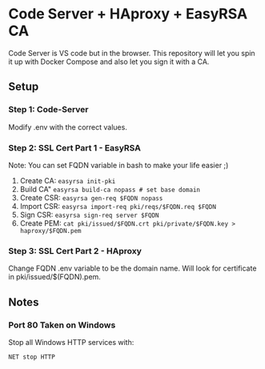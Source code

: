 # Code Server + HAproxy + EasyRSA CA

Code Server is VS code but in the browser. This repository will let you spin it up with Docker Compose and also let you sign it with a CA.

## Setup

### Step 1: Code-Server

Modify .env with the correct values. 

### Step 2: SSL Cert Part 1 - EasyRSA 

Note: You can set FQDN variable in bash to make your life easier ;) 

1. Create CA: `easyrsa init-pki`
2. Build CA" `easyrsa build-ca nopass # set base domain`
3. Create CSR: `easyrsa gen-req $FQDN nopass`
4. Import CSR: `easyrsa import-req pki/reqs/$FQDN.req $FQDN`
5. Sign CSR: `easyrsa sign-req server $FQDN`
6. Create PEM: `cat pki/issued/$FQDN.crt pki/private/$FQDN.key > haproxy/$FQDN.pem`

### Step 3: SSL Cert Part 2 - HAproxy

Change FQDN .env variable to be the domain name. Will look for certificate in pki/issued/$(FQDN).pem.


## Notes

### Port 80 Taken on Windows 

Stop all Windows HTTP services with: 

`NET stop HTTP`

